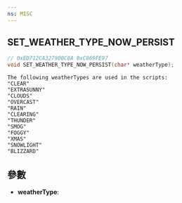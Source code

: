 ```yaml
---
ns: MISC
---
```

## SET_WEATHER_TYPE_NOW_PERSIST

```c
// 0xED712CA327900C8A 0xC869FE97
void SET_WEATHER_TYPE_NOW_PERSIST(char* weatherType);
```

```
The following weatherTypes are used in the scripts:  
"CLEAR"  
"EXTRASUNNY"  
"CLOUDS"  
"OVERCAST"  
"RAIN"  
"CLEARING"  
"THUNDER"  
"SMOG"  
"FOGGY"  
"XMAS"  
"SNOWLIGHT"  
"BLIZZARD"  
```

## 參數
* **weatherType**: 

